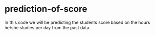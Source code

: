 # prediction-of-score
In this code we will be predicting the students score based on the hours he/she studies per day from the past data. 

